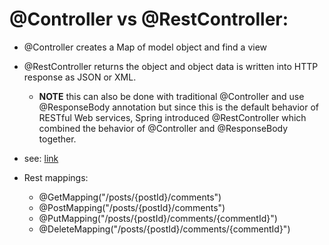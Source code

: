 # @Controller vs @RestController:  

* @Controller creates a Map of model object and find a view
* @RestController returns the object and object data is written into HTTP response as JSON or XML.
  * __NOTE__ this can also be done with traditional @Controller and use @ResponseBody annotation but since this is the default behavior of RESTful Web services, Spring introduced @RestController which combined the behavior of @Controller and @ResponseBody together.
* see: [link](https://javarevisited.blogspot.com/2017/08/difference-between-restcontroller-and-controller-annotations-spring-mvc-rest.html)

* Rest mappings: 
  * @GetMapping("/posts/{postId}/comments")
  * @PostMapping("/posts/{postId}/comments")
  * @PutMapping("/posts/{postId}/comments/{commentId}")
  * @DeleteMapping("/posts/{postId}/comments/{commentId}")
